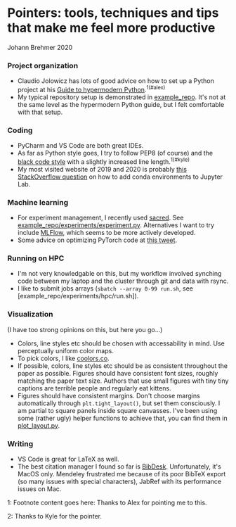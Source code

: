 # Pointers: tools, techniques and tips that make me feel more productive

Johann Brehmer 2020
### Project organization

- Claudio Jolowicz has lots of good advice on how to set up a Python project at his [Guide to hypermodern Python](https://cjolowicz.github.io/posts/hypermodern-python-01-setup/).<sup>1(#alex)</sup>
- My typical repository setup is demonstrated in [example_repo](./example_repo/). It's not at the same level as the hypermodern Python guide, but I felt comfortable with that setup.

### Coding

- PyCharm and VS Code are both great IDEs. 
- As far as Python style goes, I try to follow PEP8 (of course) and the [black code style](https://black.readthedocs.io/) with a slightly increased line length.<sup>1(#kyle)</sup>
- My most visited website of 2019 and 2020 is probably [this StackOverflow question](https://stackoverflow.com/questions/53004311/how-to-add-conda-environment-to-jupyter-lab) on how to add conda environments to Jupyter Lab.

### Machine learning

- For experiment management, I recently used [sacred](https://github.com/IDSIA/sacred). See [example_repo/experiments/experiment.py](./example_repo/experiments/experiment.py). Alternatives I want to try include [MLFlow](https://mlflow.org/), which seems to be more actively developed. 
- Some advice on optimizing PyTorch code at [this tweet](https://twitter.com/karpathy/status/1299921324333170689).

### Running on HPC

- I'm not very knowledgable on this, but my workflow involved synching code between my laptop and the cluster through git and data with rsync.
- I like to submit jobs arrays (`sbatch --array 0-99 run.sh`, see [example_repo/experiments/hpc/run.sh]).
### Visualization

(I have too strong opinions on this, but here you go...)

- Colors, line styles etc should be chosen with accessability in mind. Use perceptually uniform color maps.
- To pick colors, I like [coolors.co](https://coolors.co).
- If possible, colors, line styles etc should be as consistent throughout the paper as possible. Figures should have consistent font sizes, roughly matching the paper text size. Authors that use small figures with tiny tiny captions are terrible people and regularly eat kittens.
- Figures should have consistent margins. Don't choose margins automatically through `plt.tight_layout()`, but set them consciously. I am partial to square panels inside square canvasses. I've been using some (rather ugly) helper functions to achieve that, you can find them in [plot_layout.py](./plot_layout.py).

### Writing

- VS Code is great for LaTeX as well.
- The best citation manager I found so far is [BibDesk](https://bibdesk.sourceforge.io/). Unfortunately, it's MacOS only. Mendeley frustrated me because of its poor BibTeX export (so many issues with special characters), JabRef with its performance issues on Mac.


<a name="alex">1</a>: Footnote content goes here: Thanks to Alex for pointing me to this.

<a name="kyle">2</a>: Thanks to Kyle for the pointer.
